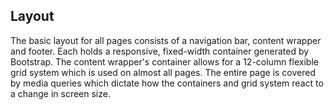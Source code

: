 ## Layout

The basic layout for all pages consists of a navigation bar, content wrapper and footer. Each holds a responsive, fixed-width container generated by Bootstrap. The content wrapper's container allows for a 12-column flexible grid system which is used on almost all pages. The entire page is covered by media queries which dictate how the containers and grid system react to a change in screen size.